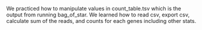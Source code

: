 We practiced how to manipulate values in count_table.tsv which is the output from running bag_of_star.
We learned how to read csv, export csv, calculate sum of the reads, and counts for each genes including other stats.
